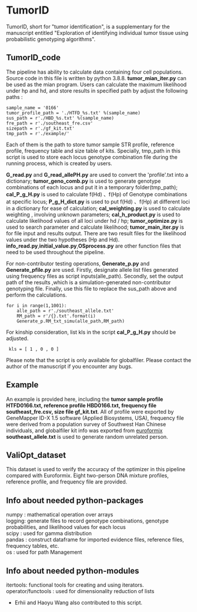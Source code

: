 # TumorID
TumorID, short for "tumor identification", is a supplementary for the manuscript entitled "Exploration of identifying individual tumor tissue using probabilistic genotyping algorithms". 

## TumorID_code
The pipeline has ability to calculate data containing four cell populations.  Source code in this file is written by python 3.8.8.  **tumor_mian_iter.py** can be used as the mian program. Users can calculate the maximum likelihood under hp and hd, and store results in specified path by adjust the following paths : 
```
sample_name = '0166'
tumor_profile_path = './HTFD_%s.txt' %(sample_name)                   
sus_path = r'./HBD_%s.txt' %(sample_name)                             
fre_path = r'./southeast_fre.csv'                                         
sizepath = r'./gf_kit.txt' 
tmp_path = r'./example/'  
```
Each of them is the path to store tumor sample STR profile, reference profile, frequency table and size table of kits. Specially, tmp_path in this script is used to store each locus genotype combination file during the running process, which is created by users.  

**G_read.py** and **G_read_allePH.py** are used to convert the 'profile'.txt  into a dictionary; **tumor_geno_comb.py** is used to generate genotype combinations of each locus and put it in a temporary folder(tmp_path); **cal_P_g_H.py** is used to calculate  f(Hd) 、f(Hp) of Genotype combinations at specific locus; 
**P_g_H_dict.py** is used to put f(Hd) 、f(Hp) at different loci in a dictionary for ease of calculation; **cal_weighting.py** is used to calculate weighting , involving unknown parameters; **cal_h_product.py** is used to calculate likelihood values of all loci under hd / hp; **tumor_optimize.py** is used to search parameter and calculate likelihood; **tumor_main_iter.py** is for file input and results output. There are two result files for the likelihood values under the two hypotheses (Hp and Hd).  **info_read.py**,**initial_value.py**,**OSprocess.py** are  other function files that need to be used throughout the pipeline.  

For non-contributor testing operations, **Generate_p.py** and **Generate_pfile.py** are used. Firstly, designate allele list files generated using frequency files as script inputs(alle_path). Secondly, set the output path of the results ,which is a simulation-generated non-contributor genotyping file. Finally, use this file to replace the sus_path above and perform the calculations.
```
for i in range(1,1001):
    alle_path = r'./southeast_allele.txt'
    RM_path = r'/{}.txt'.format(i)
    Generate_p.RM_txt_simu(alle_path,RM_path)
```
  
For kinship consideration, list kls in the script **cal_P_g_H.py** should be adjusted.
```
 kls = [ 1 , 0 , 0 ]
```

Please note that the script is only available for globalfiler. Please contact the author of the manuscript if you encounter any bugs.

## Example
An example is provided here, including the **tumor sample profile HTFD0166.txt, reference profile HBD0166.txt, frequency file southeast_fre.csv, size file gf_kit.txt**. All of profile were exported by GeneMapper ID-X 1.5 software (Applied Biosystems, USA), frequency file were derived from a population survey of Southwest Han Chinese individuals, and globalfiler kit info was exported from [euroformix](http://euroformix.com/) **southeast_allele.txt** is used to generate random unrelated person.

## ValiOpt_dataset
This dataset is used to verify the accuracy of the optimizer in this pipeline compared with Euroformix. Eight two-person DNA mixture profiles, reference profile, and frequency file are provided. 

## Info about needed python-packages
numpy  : mathematical operation over arrays  
logging: generate files to record genotype combinations, genotype probabilities, and likelihood values for each locus  
scipy  : used for gamma distribution  
pandas : construct dataframe for imported evidence files, reference files, frequency tables, etc.  
os     : used for path Management
## Info about needed python-modules
itertools: functional tools for creating and using iterators.  
operator/functools : used for dimensionality reduction of lists 



* Erhii and Haoyu Wang also contributed to this script.
